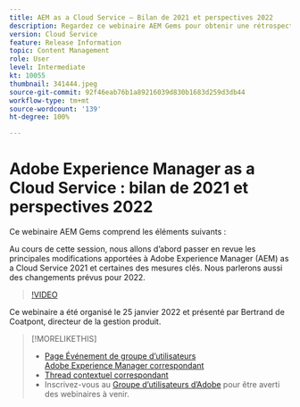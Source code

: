 ```yaml
---
title: AEM as a Cloud Service – Bilan de 2021 et perspectives 2022
description: Regardez ce webinaire AEM Gems pour obtenir une rétrospective d’AEM as a Cloud Service en 2021. Obtenez également une vue d’ensemble sur ce que vous réserve 2022.
version: Cloud Service
feature: Release Information
topic: Content Management
role: User
level: Intermediate
kt: 10055
thumbnail: 341444.jpeg
source-git-commit: 92f46eab76b1a89216039d830b1683d259d3db44
workflow-type: tm+mt
source-wordcount: '139'
ht-degree: 100%

---
```



# Adobe Experience Manager as a Cloud Service : bilan de 2021 et perspectives 2022

Ce webinaire AEM Gems comprend les éléments suivants :

Au cours de cette session, nous allons d’abord passer en revue les principales modifications apportées à Adobe Experience Manager (AEM) as a Cloud Service 2021 et certaines des mesures clés. Nous parlerons aussi des changements prévus pour 2022.

>[!VIDEO](https://video.tv.adobe.com/v/341444/?quality=12&learn=on)

Ce webinaire a été organisé le 25 janvier 2022 et présenté par Bertrand de Coatpont, directeur de la gestion produit.

>[!MORELIKETHIS]
>
>* [Page Événement de groupe d’utilisateurs Adobe Experience Manager correspondant](https://aem-augs.adobe.com/events/details/adobe-experience-manager-aem-learning-chapter-presents-aem-gems-adobe-experience-manager-as-a-cloud-service-2021-review-and-2022-outlook/)
>* [Thread contextuel correspondant](https://adobe.ly/3rqbSOz)
>* Inscrivez-vous au [Groupe d’utilisateurs d’Adobe](https://aem-augs.adobe.com/) pour être averti des webinaires à venir.

